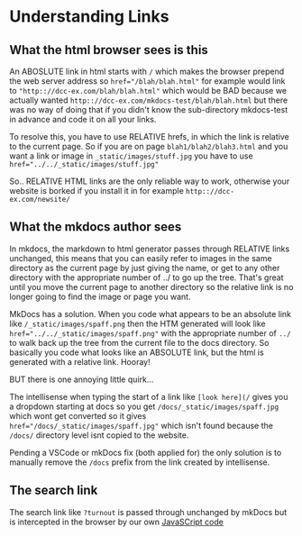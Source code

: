# Understanding Links

## What the html browser sees is this

An ABOSLUTE link in html starts with `/`  which makes the browser prepend the web server address so `href="/blah/blah.html"`  for example would link to `"http:://dcc-ex.com/blah/blah.html"` which would be BAD because  we actually wanted  `http:://dcc-ex.com/mkdocs-test/blah/blah.html` but there was no way of doing that if you didn't know the sub-directory mkdocs-test in advance and code it on all your links.

To resolve this, you have to use RELATIVE hrefs, in which the link is relative to the current page.  So if you are on page   `blah1/blah2/blah3.html` and you want a link or image in  `_static/images/stuff.jpg`  you have to use `href="../../_static/images/stuff.jpg"`

So.. RELATIVE HTML links are the only reliable way to work, otherwise your website is borked if you install it in for example `http:://dcc-ex.com/newsite/`

## What the mkdocs author sees

In mkdocs,  the markdown to html generator  passes through RELATIVE links unchanged, this means that you can easily refer to images in the same directory as the current page by just giving the name, or get to any other directory with the appropriate number of ../ to go up the tree.  That's great until you move the current page to another directory so the relative link is no longer going to find the image or page you want.

MkDocs has a solution. When you code what appears to be an absolute link like `/_static/images/spaff.png` then the HTM generated will look like `href="../../_static/images/spaff.png"`  with the appropriate number of `../` to walk back up the tree from the current file to the docs directory. So basically you code what looks like an ABSOLUTE link, but the html is generated with a relative link. Hooray!

BUT there is one annoying little quirk...

The intellisense when typing the start of a link like `[look here](/`   gives you a dropdown starting at docs  so you get `/docs/_static/images/spaff.jpg`   which wont get converted so it gives `href="/docs/_static/images/spaff.jpg"`  which isn't found because the `/docs/` directory level isnt copied to the website.

Pending a VSCode or mkDocs fix (both applied for) the only solution is to manually remove the `/docs` prefix from the link created by intellisense.

## The search link

The search link like `?turnout` is passed through unchanged by mkDocs but is intercepted in the browser by our own  [JavaSCript code](/_static/scripts/search-helper.js)
